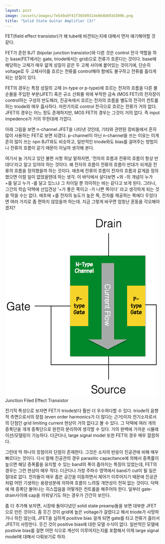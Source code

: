 ```yaml
---
layout: post
image: /assets/images/7e549a9f41f36509314e864b693d3096.png
title: "Solid State Guitar Amplifier (3)"
---
```



FET(field effect transistor)가 왜 tube에 비견되는지에 대해서 먼저 얘기해야할 것 같다. 




FET가 흔한 BJT (bipolar junction transistor)와 다른 것은 control 전극 역할을 하는 base(FET에서는 gate, triode에서는 grid)으로 전류가 흐른다는 것이다. base에 해당하는 고체가 매우 얇게 성질이 같은 두 고체 사이에 붙어있는 것이기에, 단순히 voltage로 두 고체사이를 흐르는 전류를 control해야 함에도 불구하고 전류를 흘리게 되는 성질이 있다.




FET의 경우는 특정 성질의 고체 (n-type or p-type)에 흐르는 전자의 흐름을 다른 불순물을 주입한 부분(JFET) 혹은 규소 산화물 위에 부착한 금속 (MOS FET)의 전자장이 control하는 구성의 반도체라, 진공속에서 흐르는 전자의 흐름을 별도의 전극이 컨트롤하는 triode와 매우 흡사하다. 마찬가지로 control 전극으로 흐르는 전류가 거의 없다. JFET의 경우는 어느 정도 존재하지만, MOS FET의 경우는 그것이 거의 없다. 즉 input impedence가 거의 무한대에 가깝다. 




아래 그림을 보면 n-channel JFET을 나타낸 것인데, 기타와 관련된 장비들에서 흔히 많이 사용하는 FET로 보면 되겠다. p-channel이 아닌 n-channel을 쓰는 이유는 이게 흔히 많이 쓰는 npn BJT와도 비슷하고, 일반적인 triode와도 bias를 걸어주는 방법이나 전류의 흐름이 같기 때문이 아닐까 생각해 본다. 




여기서 늘 가지고 있던 불편 사항 하날 말하자면, '전자의 흐름과 전류의 흐름이 항상 반대다'라고 알고 있어야 하는 것이다. 왜 전자의 흐름이 전류의 흐름이 반대가 되게끔 전류의 흐름을 정의했을까 하는 것이다. 애초에 전류의 흐름이 전자의 흐름과 같게끔 정의했으면 이럴 일이 없었을텐데 하는 생각. 이 바닥에서 살다보면 +와 -의 개념이 누가 +를 달고 누가 -를 달고 있느냐 그 차이일 뿐 의미하는 바는 같다고 보게 된다. 그러나, 그간의 학습 덕택에 선입견상 '+가 좋은 쪽이고 -가 나쁜 쪽이다' 라고 생각하게 되는 것을 막을 수는 없다. 애초에 +를 전자의 농도가 높은 쪽, 전자를 제공하는 쪽에다 두었다면 여러 가지로 좀 편하지 않았을까 하는데. 지금 그렇게 바꾸면 엄청난 혼동을 각오해야겠지?



![image](/assets/images/7e549a9f41f36509314e864b693d3096.png)Junction Filed Effect Transistor







전기적 특성으로 보자면 FET가 triode보다 훨씬 더 우수하다할 수 있다. triode의 음향적 측면으로서의 장점 (even order harmonics가 더 많다는 근거)이자 전기소자로서의 단점인 grid limiting current 현상이 거의 없다고 볼 수 있다. 그 덕택에 여러 개의 증폭단을 개개 증폭단으로 완전히 분리하여 생각할 수 있다. 거의 완벽에 가까운 시뮬레이션/모델링이 가능하다. 더군다나, large signal model 또한 FET의 경우 매우 깔끔하다. 




그런데 딱 하나의 장점이자 단점이 존재한다. 그것은 소자의 반응이 진공관에 비해 매우 빠르다는 것이다. 다시 말해 진공관의 경우 parasitic capacitance에 의해서 증폭률이 높으면 해당 증폭률을 유지할 수 있는 band의 폭이 좁아지는 특징이 있었는데, FET의 경우는 그런 현상이 매우 작다. 더군다나 가청 주파수 영역에서 band가 cut이 될 일은 절대로 없다. 전자들이 매우 좁은 공간을 이동하면서 제어가 이루어지기 때문에 진공관처럼 어떤 기생하는 용량성분에 의하여 흐름이 느려질 개연성이 전혀 없는 것이다. 덕택에 매 증폭단 불어나는 히스잡음을 어떻게든 컨트롤을 해주어야 한다. 일부러 gate-drain사이에 cap을 끼워넣기도 하는 경우가 간간히 보인다. 




좀 더 추가해 보자면, 시장에 돌아다녔던 solid state preamp들을 보면 대부분 JFET으로 만든 것이다. 좀 웃긴 것이 grid에 높은 voltage가 걸렸다고 해서 triode가 사망하거나 하진 않는데, JFET을 심하게 positive bias 걸게 되면 gate를 타고 전류가 흘러서 JFET이 사망한다. 웃긴 것이 positive bias에 대한 모델 수식이 없다. 일반적인 모델에 postivie bias를 걸면 어떤 식으로 계산이 이루어지는지를 포함해서 이제 large signal model에 대해서 다뤄보기로 하자.


